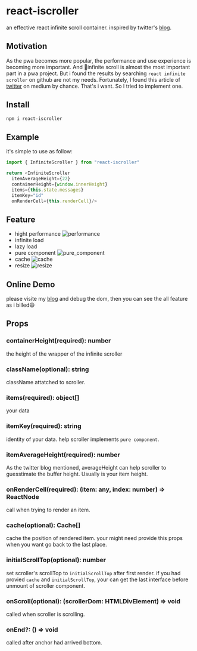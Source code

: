 # react-iscroller

an effective react infinite scroll container. inspired by twitter's [blog](http://itsze.ro/blog/2017/04/09/infinite-list-and-react.html).

## Motivation

As the pwa becomes more popular, the performance and use experience is becoming more important. And infinite scroll is almost the most important part in a pwa project. But i found the results by searching `react infinite scroller` on github are not my needs. Fortunately, I found this article of [twitter](https://medium.com/@paularmstrong/twitter-lite-and-high-performance-react-progressive-web-apps-at-scale-d28a00e780a3) on medium by chance. That's i want. So I tried to implement one.

## Install

```sh
npm i react-iscroller
```

## Example

it's simple to use as follow:

```ts
import { InfiniteScroller } from "react-iscroller"

return <InfiniteScroller
  itemAverageHeight={22}
  containerHeight={window.innerHeight}
  items={this.state.messages}
  itemKey="id"
  onRenderCell={this.renderCell}/>
```

## Feature

+ hight performance
  ![performance](https://pic2.zhimg.com/80/v2-492eaef1b72348661339ce5d4fdaf953_hd.jpg)
+ infinite load
+ lazy load
+ pure component
  ![pure_component](https://pic3.zhimg.com/v2-b373e12909006ba6d79d6ed1a03519f5_b.gif)
+ cache
  ![cache](https://pic3.zhimg.com/v2-284a990951aed1f6ec0fe739e4ad983c_b.gif)
+ resize
  ![resize](https://pic1.zhimg.com/v2-d7c4e657c267bc5ee99f93f1d503ed66_b.gif)

## Online Demo

please visite my [blog](corol.me/slack) and debug the dom, then you can see the all feature as i billed:smile:

## Props

### containerHeight(required): number

the height of the wrapper of the infinite scroller

### className(optional): string

className attatched to scroller.

### items(required): object[]

your data

### itemKey(required): string

identity of your data. help scroller implements `pure component`.

### itemAverageHeight(required): number

As the twitter blog mentioned, averageHeight can help scroller to guesstimate the buffer height. Usually is your item height.

### onRenderCell(required): (item: any, index: number) => ReactNode

call when trying to render an item.

### cache(optional): Cache[]

cache the position of rendered item. your might need provide this props when you want go back to the last place.

### initialScrollTop(optional): number

set scroller's scrollTop to `initialScrollTop` after first render. if you had provied `cache` and `initialScrollTop`, your can get the last interface before unmount of scroller component.

### onScroll(optional): (scrollerDom: HTMLDivElement) => void

called when scroller is scrolling.

### onEnd?: () => void

called after anchor had arrived bottom.
